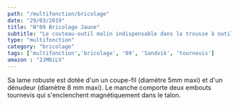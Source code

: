 ```yaml
---
path: "/multifonction/bricolage"
date: "29/03/2019"
title: "N°09 Bricolage Jaune"
subtitle: "Le couteau-outil malin indispensable dans la trousse à outils, dans la voiture, au bureau..."
type: "multifonction"
category: "bricolage"
tags: ['multifonction','bricolage', '09', 'Sandvik', 'tournevis']
amazon : "2JM8iLV"
---
```

Sa lame robuste est dotée d'un un coupe-fil (diamètre 5mm maxi) et d'un dénudeur (diamètre 8 mm maxi). Le manche comporte deux embouts tournevis qui s'enclenchent magnétiquement dans le talon.
